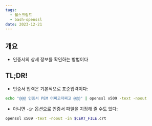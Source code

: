 ```yaml
---
tags:
  - 쉘스크립트
  - bash-openssl
date: 2023-12-21
---
```

## 개요

- 인증서의 상세 정보를 확인하는 방법이다

## TL;DR!

- 인증서 입력은 기본적으로 표준입력이다:

```bash
echo "@@@ 인증서 PEM 어쩌고저쩌고 @@@" | openssl x509 -text -noout
```

- 아니면 `-in` 옵션으로 인증서 파일을 지정해 줄 수도 있다:

```bash
openssl x509 -text -noout -in $CERT_FILE.crt
```